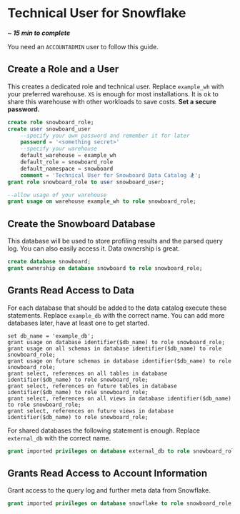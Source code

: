 Technical User for Snowflake 
===========
***~ 15 min to complete***

You need an `ACCOUNTADMIN` user to follow this guide. 

## Create a Role and a User
This creates a dedicated role and technical user. Replace `example_wh` with your preferred warehouse. 
`XS` is enough for most installations. It is ok to share this warehouse with other workloads to save costs. 
**Set a secure password.**
```sql
create role snowboard_role;
create user snowboard_user
    --specify your own password and remember it for later
    password = '<something secret>' 
    --specify your warehouse
    default_warehouse = example_wh 
    default_role = snowboard_role
    default_namespace = snowboard
    comment = 'Technical User for Snowboard Data Catalog 🏂';
grant role snowboard_role to user snowboard_user;

--allow usage of your warehouse
grant usage on warehouse example_wh to role snowboard_role;
```

## Create the Snowboard Database
This database will be used to store profiling results and the parsed query log. You can also easily access it.
Data ownership is great.
```sql
create database snowboard;
grant ownership on database snowboard to role snowboard_role;
```

## Grants Read Access to Data
For each database that should be added to the data catalog execute these statements.
Replace `example_db` with the correct name. You can add more databases later, have at least one to get started.  
```mysql
set db_name = 'example_db';
grant usage on database identifier($db_name) to role snowboard_role;
grant usage on all schemas in database identifier($db_name) to role snowboard_role;
grant usage on future schemas in database identifier($db_name) to role snowboard_role;
grant select, references on all tables in database identifier($db_name) to role snowboard_role;
grant select, references on future tables in database identifier($db_name) to role snowboard_role;
grant select, references on all views in database identifier($db_name) to role snowboard_role;
grant select, references on future views in database identifier($db_name) to role snowboard_role;
```

For shared databases the following statement is enough. Replace `external_db` with the correct name.
```sql
grant imported privileges on database external_db to role snowboard_role;
```

## Grants Read Access to Account Information
Grant access to the query log and further meta data from Snowflake.
```sql
grant imported privileges on database snowflake to role snowboard_role;
```
